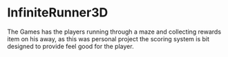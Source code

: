 # InfiniteRunner3D
The Games has the players running through a maze and collecting rewards item on his away, as this was personal project the scoring system is bit designed to provide feel good for the player.

